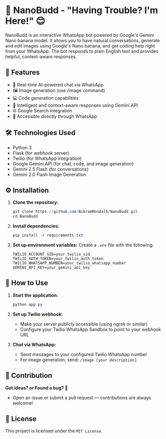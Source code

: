 # 🧠 NanoBudd - "Having Trouble? I'm Here!" 😊

NanoBudd is an interactive WhatsApp bot powered by Google's Gemini Nano banana model. It allows you to have natural conversations, generate and edit images using Google's Nano banana, and get coding help right from your WhatsApp. The bot responds to plain English text and provides helpful, context-aware responses.

## 🌟 Features
- 💬 Real-time AI-powered chat via WhatsApp
- 🖼️ Image generation (use /image command)
- 💻 Code generation capabilities
- 🧠 Intelligent and context-aware responses using Gemini API
- 🌐 Google Search integration
- 💬 Accessible directly through WhatsApp

## 🛠️ Technologies Used
- Python 3
- Flask (for webhook server)
- Twilio (for WhatsApp integration)
- Google Gemini API (for chat, code, and image generation)
- Gemini 2.5 Flash (for conversations)
- Gemini 2.0 Flash Image Generation

## ⚙️ Installation

1. **Clone the repository:**
   ```powershell
   git clone https://github.com/BikramMondal5/NanoBudd.git
   cd NanoBudd
   ```
2. **Install dependencies:**
   ```powershell
   pip install -r requirements.txt
   ```
3. **Set up environment variables:**
   Create a `.env` file with the following:
   ```
   TWILIO_ACCOUNT_SID=your_twilio_sid
   TWILIO_AUTH_TOKEN=your_twilio_auth_token
   TWILIO_WHATSAPP_NUMBER=your_twilio_whatsapp_number
   GEMINI_API_KEY=your_gemini_api_key
   ```

## 🚀 How to Use

1. **Start the application:**
   ```powershell
   python app.py
   ```
2. **Set up Twilio webhook:**
   - Make your server publicly accessible (using ngrok or similar)
   - Configure your Twilio WhatsApp Sandbox to point to your webhook URL
   
3. **Chat via WhatsApp:**
   - Send messages to your configured Twilio WhatsApp number
   - For image generation, send: `/image [your description]`

## 🤝 Contribution
**Got ideas? or Found a bug? 🐞**
- Open an issue or submit a pull request — contributions are always welcome!

## 📜 License

This project is licensed under the `MIT License`.

